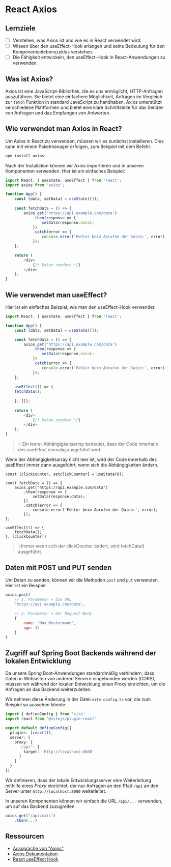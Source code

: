 # React Axios

## Lernziele
- [ ] Verstehen, was Axios ist und wie es in React verwendet wird.
- [ ] Wissen über den useEffect-Hook erlangen und seine Bedeutung für den Komponentenlebenszyklus verstehen.
- [ ] Die Fähigkeit entwickeln, den useEffect-Hook in React-Anwendungen zu verwenden.

## Was ist Axios?
Axios ist eine JavaScript-Bibliothek, die es uns ermöglicht, HTTP-Anfragen auszuführen. Sie bietet eine einfachere Möglichkeit, Anfragen im Vergleich zur `fetch` Funktion in standard JavaScript zu handhaben. Axios unterstützt verschiedene Plattformen und bietet eine klare Schnittstelle für das Senden von Anfragen und das Empfangen von Antworten.

## Wie verwendet man Axios in React?
Um Axios in React zu verwenden, müssen wir es zunächst installieren. Dies kann mit einem Paketmanager erfolgen, zum Beispiel mit dem Befehl:
```bash
npm install axios
```

Nach der Installation können wir Axios importieren und in unseren Komponenten verwenden. Hier ist ein einfaches Beispiel:

```javascript
import React, { useState, useEffect } from 'react';
import axios from 'axios';

function App() {
    const [data, setData] = useState([]);
    
    const fetchData = () => {
        axios.get('https://api.example.com/data')
            .then(response => {
                setData(response.data);
            })
            .catch(error => {
                console.error('Fehler beim Abrufen der Daten:', error);
            });
    };

    return (
        <div>
            {/* Daten rendern */}
        </div>
    );
}
```

## Wie verwendet man useEffect?
Hier ist ein einfaches Beispiel, wie man den useEffect-Hook verwendet:

```javascript
import React, { useState, useEffect } from 'react';

function App() {
    const [data, setData] = useState([]);

    const fetchData = () => {
        axios.get('https://api.example.com/data')
            .then(response => {
                setData(response.data);
            })
            .catch(error => {
                console.error('Fehler beim Abrufen der Daten:', error);
            });
    };
    
    useEffect(() => {
    fetchData();
    
    }, []);
    
    return (
        <div>
            {/* Daten rendern */}
        </div>
    );
}
```

> 💡 Ein leerer Abhängigkeitsarray bedeutet, dass der Code innerhalb des useEffect einmalig ausgeführt wird.

Wenn der Abhängigkeitsarray nicht leer ist, wird der Code innerhalb des useEffect immer dann ausgeführt, wenn sich die Abhängigkeiten ändern.

```tsx
const [clickCounter, setclickCounter] = useState(0);

const fetchData = () => {
    axios.get('https://api.example.com/data')
        .then(response => {
            setData(response.data);
        })
        .catch(error => {
            console.error('Fehler beim Abrufen der Daten:', error);
        });
};

useEffect(() => {
    fetchData();
}, [clickCounter])
```
>💡Immer wenn sich der clickCounter ändert, wird fetchData() ausgeführt.

## Daten mit POST und PUT senden

Um Daten zu senden, können wir die Methoden `post` und `put` verwenden. Hier ist ein Beispiel:

```javascript
axios.post(
    // 1. Parameter = die URL
    'https://api.example.com/data',
    
    // 2. Parameter = der Request-Body
    {
        name: 'Max Mustermann',
        age: 42
    }
)
```

## Zugriff auf Spring Boot Backends während der lokalen Entwicklung

Da unsere Spring Boot-Anwendungen standardmäßig verhindern, dass Daten in Webseiten von anderen Servern eingebunden werden (CORS), müssen wir während der lokalen Entwicklung einen Proxy einrichten, um die Anfragen an das Backend weiterzuleiten.

Wir nehmen diese Änderung in der Datei `vite.config.ts` vor, die zum Beispiel so aussehen könnte:

```typescript
import { defineConfig } from 'vite'
import react from '@vitejs/plugin-react'

export default defineConfig({
  plugins: [react()],
  server: {
    proxy: {
      '/api': {
        target: 'http://localhost:8080'
      }
    }
  }
})
```

Wir definieren, dass der lokale Entwicklungsserver eine Weiterleitung mithilfe eines *Proxy* einrichtet, der nur Anfragen an den Pfad `/api` an den Server unter `http://localhost:8080` weiterleitet.

In unseren Komponenten können wir einfach die URL `/api/...` verwenden, um auf das Backend zuzugreifen:

```typescript jsx
axios.get("/api/cats")
    .then(...)
```

## Ressourcen
- [Aussprache von "Axios"](https://de.youglish.com/pronounce/axios/english)
- [Axios Dokumentation](https://axios-http.com/docs/intro)
- [React useEffect Hook](https://react.dev/reference/react/useEffect)